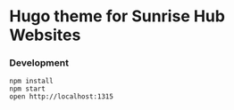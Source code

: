 # Hugo theme for Sunrise Hub Websites

### Development

```
npm install
npm start
open http://localhost:1315
```